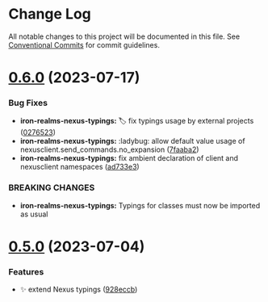 # Change Log

All notable changes to this project will be documented in this file.
See [Conventional Commits](https://conventionalcommits.org) for commit guidelines.

# [0.6.0](https://github.com/keneanung/nexus-scripts/compare/@keneanung/iron-realms-nexus-typings@0.5.0...@keneanung/iron-realms-nexus-typings@0.6.0) (2023-07-17)

### Bug Fixes

- **iron-realms-nexus-typings:** :label: fix typings usage by external projects ([0276523](https://github.com/keneanung/nexus-scripts/commit/02765237a31cf41c9977397a2a3b3b28f0eb1a75))
- **iron-realms-nexus-typings:** :ladybug: allow default value usage of nexusclient.send_commands.no_expansion ([7faaba2](https://github.com/keneanung/nexus-scripts/commit/7faaba2a59f522223a18c94c3eb725e480af12b4))
- **iron-realms-nexus-typings:** fix ambient declaration of client and nexusclient namespaces ([ad733e3](https://github.com/keneanung/nexus-scripts/commit/ad733e31a64ce6f9e323cb2bc4e50eaa69feafbc))

### BREAKING CHANGES

- **iron-realms-nexus-typings:** Typings for classes must now be imported as usual

# [0.5.0](https://github.com/keneanung/nexus-scripts/compare/@keneanung/iron-realms-nexus-typings@0.4.0...@keneanung/iron-realms-nexus-typings@0.5.0) (2023-07-04)

### Features

- :sparkles: extend Nexus typings ([928eccb](https://github.com/keneanung/nexus-scripts/commit/928eccba2cafd417c6e01fbc4766352090612565))
